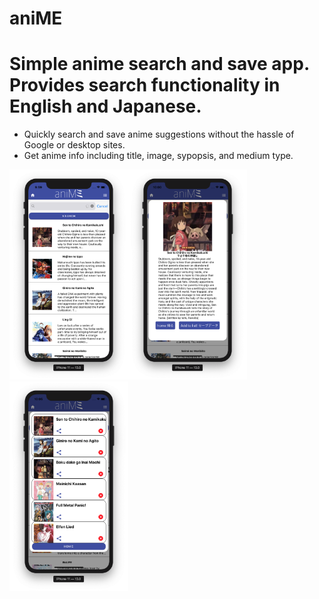 # aniME

# Simple anime search and save app. Provides search functionality in English and Japanese.
  * Quickly search and save anime suggestions without the hassle of Google or desktop sites.
  * Get anime info including title, image, sypopsis, and medium type.  

<img src ='listView.png' width = '190px' /><img src = 'anime detail page.png' width = '190px' /><img src = 'savedList.png' width = '190px' />
